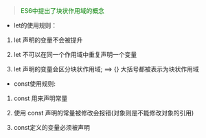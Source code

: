 >   <font style="color:green">ES6中提出了块状作用域的概念</font>

+   let的使用规则：

1. let 声明的变量不会被提升

2. let 不可以在同一个作用域中重复声明一个变量

3. let 声明的变量会区分块状作用域; ==> {} 大括号都被表示为块状作用域

+   const使用规则:

1. const 用来声明常量

2. 使用 const 声明的常量被修改会报错(对象则是不能修改对象的引用)

3. const定义的变量必须被声明
